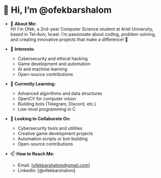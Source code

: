 # 👋 Hi, I’m @ofekbarshalom

- 🌟 **About Me:**  
  Hi! I'm Ofek, a 2nd-year Computer Science student at Ariel University, based in Tel-Aviv, Israel. I’m passionate about coding, problem-solving, and creating innovative projects that make a difference! 🚀

- 👀 **Interests:**  
  - Cybersecurity and ethical hacking  
  - Game development and automation  
  - AI and machine learning  
  - Open-source contributions  

- 🌱 **Currently Learning:**  
  - Advanced algorithms and data structures  
  - OpenCV for computer vision  
  - Building bots (Telegram, Discord, etc.)  
  - Low-level programming in C  

- 💞️ **Looking to Collaborate On:**  
  - Cybersecurity tools and utilities  
  - Creative game development projects  
  - Automation scripts or bot-building  
  - Open-source contributions  

- 📫 **How to Reach Me:**  
  - Email: [ofekbarshalom@gmail.com]  
  - LinkedIn: [@ofekbarshalom]  
